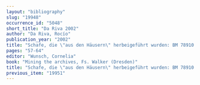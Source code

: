 ```yaml
---
layout: "bibliography"
slug: "19948"
occurrence_id: "5048"
short_title: "Da Riva 2002"
author: "Da Riva, Rocío"
publication_year: "2002"
title: "Schafe, die \"aus den Häusern\" herbeigeführt wurden: BM 78910 und die Rolle des privaten Spenders (kāribu) im neubabylonischen Sippar"
pages: "57-64"
editor: "Wunsch, Cornelia"
book: "Mining the archives, Fs. Walker (Dresden)"
title: "Schafe, die \"aus den Häusern\" herbeigeführt wurden: BM 78910 und die Rolle des privaten Spenders (kāribu) im neubabylonischen Sippar"
previous_item: "19951"
---
```

